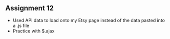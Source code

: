 ## Assignment 12

* Used API data to load onto my Etsy page instead of the data pasted into a .js file
* Practice with $.ajax